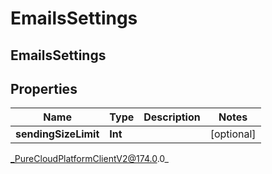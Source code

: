 # EmailsSettings

## EmailsSettings

## Properties

|Name | Type | Description | Notes|
|------------ | ------------- | ------------- | -------------|
| **sendingSizeLimit** | **Int** |  | [optional] |



_PureCloudPlatformClientV2@174.0.0_
